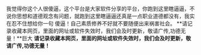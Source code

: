 我觉得你这个人很傻逼，这个平台是大家软件分享的平台，你跑到这里瞎逼逼，不说你思想和道德观念有问题，就跑到这里瞎逼逼还真是一点职业道德都没有，我实在忍不住想给你一句 傻逼！自己素质修养不好就不要随便出来祸害社会。
**请记录收藏本网页，里面的网址或软件失效时，我们会及时更新，敬请广传,功德无量！**巨大
**请记录收藏本网页，里面的网址或软件失效时，我们会及时更新，敬请广传,功德无量！**
